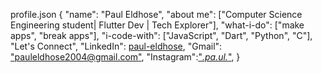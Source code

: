 profile.json
{
"name": "Paul Eldhose",
"about me": ["Computer Science Engineering student| Flutter Dev | Tech Explorer"],
"what-i-do": ["make apps", "break apps"],
"i-code-with": ["JavaScript", "Dart", "Python", "C"],
"Let's Connect",
"LinkedIn": [paul-eldhose](www.linkedin.com/in/paul-eldhose-29a397267),
"Gmail": ["pauleldhose2004@gmail.com"](pauleldhose2004@gmail.com),
"Instagram":["_.pa.ul._"](https://www.instagram.com/.pa.ul._?igsh=MXNwejlrZDJqdGhpdA==),
}

